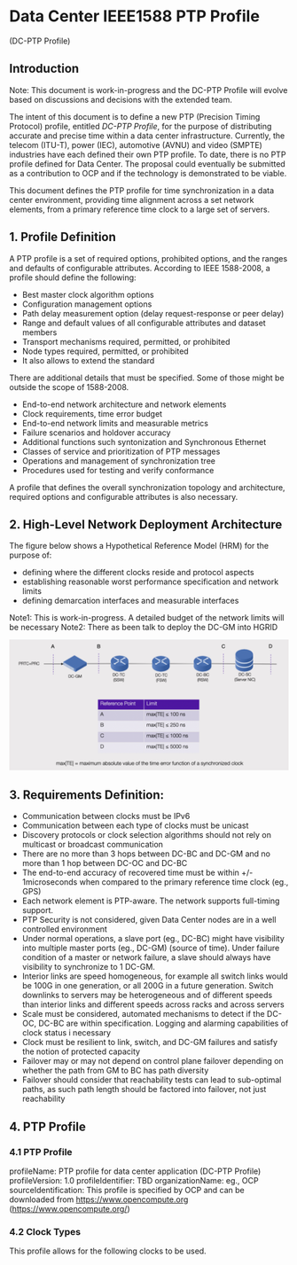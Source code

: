 # Data Center IEEE1588 PTP Profile 

(DC-PTP Profile)



## Introduction

Note: This document is work-in-progress and the DC-PTP Profile will evolve based on discussions and decisions with the extended team. 

The intent of this document is to define a new PTP (Precision Timing Protocol) profile, entitled *DC-PTP Profile*, for the purpose of distributing accurate and precise time within a data center infrastructure. Currently, the telecom (ITU-T), power (IEC), automotive (AVNU) and video (SMPTE) industries have each defined their own PTP profile.  To date, there is no PTP profile defined for Data Center. The proposal could eventually be submitted as a contribution to OCP and if the technology is demonstrated to be viable.

This document defines the PTP profile for time synchronization in a data center environment, providing time alignment across a set network elements, from a primary reference time clock to a large set of servers.

## 1. Profile Definition


A PTP profile is a set of required options, prohibited options, and the ranges and defaults of configurable attributes. According to IEEE 1588-2008, a profile should define the following:

* Best master clock algorithm options
* Configuration management options
* Path delay measurement option (delay request-response or peer delay)
* Range and default values of all configurable attributes and dataset members
* Transport mechanisms required, permitted, or prohibited
* Node types required, permitted, or prohibited
* It also allows to extend the standard


There are additional details that must be specified.  Some of those might be outside the scope of 1588-2008.

* End-to-end network architecture and network elements
* Clock requirements, time error budget
* End-to-end network limits and measurable metrics
* Failure scenarios and holdover accuracy
* Additional functions such syntonization and Synchronous Ethernet
* Classes of service and prioritization of PTP messages
* Operations and management of synchronization tree
* Procedures used for testing and verify conformance


A profile that defines the overall synchronization topology and architecture, required options and configurable attributes is also necessary.

## 2. High-Level Network Deployment Architecture


The figure below shows a Hypothetical Reference Model (HRM) for the purpose of:

* defining where the different clocks reside and protocol aspects
* establishing reasonable worst performance specification and network limits
* defining demarcation interfaces and measurable interfaces

Note1:  This is work-in-progress. A detailed budget of the network limits will be necessary
Note2:  There as been talk to deploy the DC-GM into HGRID

![GitHub Logo](images/maxte.png)

## 3. Requirements Definition:

* Communication between clocks must be IPv6 
* Communication between each type of clocks must be unicast
* Discovery protocols or clock selection algorithms should not rely on multicast or broadcast communication
* There are no more than 3 hops between DC-BC and DC-GM and no more than 1 hop between DC-OC and DC-BC
* The end-to-end accuracy of recovered time must be within +/- 1microseconds when compared to the primary reference time clock (eg., GPS)
* Each network element is PTP-aware. The network supports full-timing support.
* PTP Security is not considered, given Data Center nodes are in a well controlled environment
* Under normal operations, a slave port (eg., DC-BC) might have visibility into multiple master ports (eg., DC-GM)  (source of time).  Under failure condition of a master or network failure, a slave should always have visibility to synchronize to 1 DC-GM.
* Interior links are speed homogeneous, for example all switch links would be 100G in one generation, or all 200G in a future generation. Switch downlinks to servers may be heterogeneous and of different speeds than interior links and different speeds across racks and across servers
* Scale must be considered, automated mechanisms to detect if the DC-OC, DC-BC are within specification. Logging and alarming capabilities of clock status i necessary
* Clock must be resilient to link, switch, and DC-GM failures and satisfy the notion of protected capacity
* Failover may or may not depend on control plane failover depending on whether the path from GM to BC has path diversity
* Failover should consider that reachability tests can lead to sub-optimal paths, as such path length should be factored into failover, not just reachability

## 4. PTP Profile

### 4.1 PTP Profile

profileName: PTP profile for data center application (DC-PTP Profile)
profileVersion: 1.0
profileIdentifier: TBD
organizationName: eg., OCP
sourceIdentification: This profile is specified by OCP and can be downloaded from https://www.opencompute.org (https://www.opencompute.org/)


### 4.2 Clock Types

This profile allows for the following clocks to be used.


